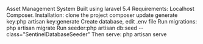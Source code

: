 Asset Management System
Built using laravel 5.4
Requirements:
Localhost
Composer.
Installation:
clone the project
composer update
generate key:php artisan key:generate
Create database, edit .env file
Run migrations: php artisan migrate
Run seeder:php artisan db:seed --class="SentinelDatabaseSeeder"
Then serve: php artisan serve
